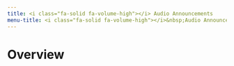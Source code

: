 ```yaml
---
title: <i class="fa-solid fa-volume-high"></i> Audio Announcements
menu-title: <i class="fa-solid fa-volume-high"></i>&nbsp;Audio Announcements
---
```

# Overview
# 
